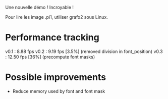 Une nouvelle démo ! Incroyable !

Pour lire les image .pi1, utiliser grafx2 sous Linux.

# Performance tracking

v0.1 :  8.88 fps
v0.2 :  9.19 fps [3.5%] (removed division in font_position)
v0.3 : 12.50 fps [36%] (precompute font masks)

# Possible improvements

- Reduce memory used by font and font mask
